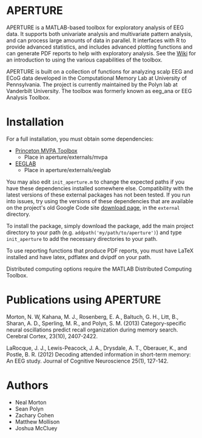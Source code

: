 # APERTURE

APERTURE is a MATLAB-based toolbox for exploratory analysis of EEG data. It supports both univariate analysis and multivariate pattern analysis, and can process large amounts of data in parallel. It interfaces with R to provide advanced statistics, and includes advanced plotting functions and can generate PDF reports to help with exploratory analysis. See the [Wiki](https://github.com/mortonne/aperture/wiki) for an introduction to using the various capabilities of the toolbox.

APERTURE is built on a collection of functions for analyzing scalp EEG and ECoG data developed in the Computational Memory Lab at University of Pennsylvania. The project is currently maintained by the Polyn lab at Vanderbilt University. The toolbox was formerly known as eeg_ana or EEG Analysis Toolbox.

# Installation

For a full installation, you must obtain some dependencies:

* [Princeton MVPA Toolbox](http://code.google.com/p/princeton-mvpa-toolbox/)
  * Place in aperture/externals/mvpa
* [EEGLAB](http://sccn.ucsd.edu/eeglab/)
  * Place in aperture/externals/eeglab

You may also edit `init_aperture.m` to change the expected paths if
you have these dependencies installed somewhere else. Compatibility
with the latest versions of these external packages has not been
tested. If you run into issues, try using the versions of these
dependencies that are available on the project's old Google Code site
[download page](https://code.google.com/p/eeg-analysis-toolbox/downloads/detail?name=eeg_ana_0.6.0.zip),
in the `external` directory.

To install the package, simply download the package, add the main
project directory to your path (e.g. `addpath('my/path/to/aperture')`)
and type `init_aperture` to add the necessary directories to your
path.

To use reporting functions that produce PDF reports, you must have LaTeX 
installed and have latex, pdflatex and dvipdf on your path.

Distributed computing options require the MATLAB Distributed Computing
 Toolbox.

# Publications using APERTURE

Morton, N. W, Kahana, M. J., Rosenberg, E. A., Baltuch, G. H., Litt, B., Sharan, A. D., Sperling, M. R., and Polyn, S. M. (2013) Category-specific neural oscillations predict recall organization during memory search. Cerebral Cortex, 23(10), 2407-2422.

LaRocque, J. J., Lewis-Peacock, J. A., Drysdale, A. T., Oberauer, K., and Postle, B. R. (2012) Decoding attended information in short-term memory: An EEG study. Journal of Cognitive Neuroscience 25(1), 127-142.

# Authors
* Neal Morton
* Sean Polyn
* Zachary Cohen
* Matthew Mollison
* Joshua McCluey
